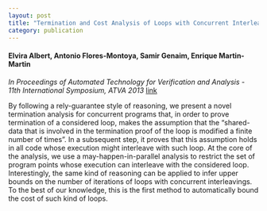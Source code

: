 ```yaml
---
layout: post
title: "Termination and Cost Analysis of Loops with Concurrent Interleavings"
category: publication
---
```

#### Elvira Albert, Antonio Flores-Montoya, Samir Genaim, Enrique Martin-Martin
*In Proceedings of Automated Technology for Verification and Analysis - 11th
International Symposium, ATVA 2013*  [link](http://costa.ls.fi.upm.es/papers/costa/AlbertFGM13.pdf)

By following a rely-guarantee style of reasoning, we present a novel termination analysis for concurrent programs that, in order to prove termination of a considered loop, makes the assumption that the “shared-data that is involved in the termination proof of the loop is modified a finite number of times”. In a subsequent step, it proves that this assumption holds in all code whose execution might interleave with such loop. At the core of the analysis, we use a may-happen-in-parallel analysis to restrict the set of program points whose execution can interleave with the considered loop. Interestingly, the same kind of reasoning can be applied to infer upper bounds on the number of iterations of loops with concurrent interleavings. To the best of our knowledge, this is the first method to automatically bound the cost of such kind of loops.